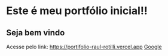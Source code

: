 <h1>Este é meu portfólio inicial!!</h1>
<h2>Seja bem vindo</h2>

Acesse pelo link: <a target="_blank">https://portifolio-raul-rotilli.vercel.app</a>
[Google](https://google.com)
